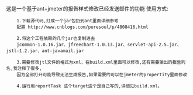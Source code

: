  这是一个基于ant+jmeter的报告样式修改已经发送邮件的功能
 使用方式:
 
        1.下载源代码,打成一个jar包扔到ant里面详细参考
        配置 http://www.cnblogs.com/puresoul/p/4808416.html 
        
        2.将这个工程依赖的几个jar也复制进去
        jcommon-1.0.16.jar、jfreechart-1.0.13.jar、servlet-api-2.5.jar、jstl-1.2.jar、ant-javamail.jar
        
        3.需要修改jtl文件的格式为xml，在build.xml里面可以修改,还有需要输出的报告列名,我注释了很多,
        因为全部打开可能导致无法生成报告,如果需要的可以在jmeter的propertity里面修改
        
        4.运行用reportTask 这个target这个是自己写的,详细见build.xml。